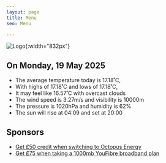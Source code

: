 ```yaml
---
layout: page
title: Menu
seo: Menu

---
```


![Logo](/images/logo.jpg){:width="832px"}

<!-- weather_marker starts -->
## On Monday, 19 May 2025

- The average temperature today is 17.18˚C,
- With highs of 17.18˚C and lows of 17.18˚C,
- It may feel like 16.57˚C with overcast clouds
- The wind speed is 3.27m/s and visibility is 10000m
- The pressure is 1020hPa and humidity is 62%
- The sun will rise at 04:09 and set at 20:00

<!-- weather_marker ends -->

## Sponsors

- [Get £50 credit when switching to Octopus Energy](https://bit.ly/3oD1nnS)
- [Get £75 when taking a 1000mb YouFibre broadband plan](https://aklam.io/91zWhU?)
